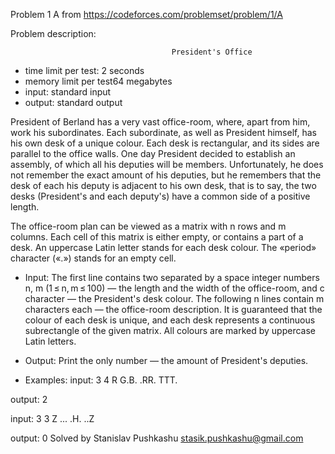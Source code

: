Problem 1 A from https://codeforces.com/problemset/problem/1/A

Problem description:

                                        President's Office
 - time limit per test: 2 seconds
 - memory limit per test64 megabytes
 - input: standard input
 - output: standard output
 
President of Berland has a very vast office-room, where, 
apart from him, work his subordinates. Each subordinate, 
as well as President himself, has his own desk of a 
unique colour. Each desk is rectangular, and its sides 
are parallel to the office walls. One day President 
decided to establish an assembly, of which all his 
deputies will be members. Unfortunately, he does not 
remember the exact amount of his deputies, but he 
remembers that the desk of each his deputy is adjacent 
to his own desk, that is to say, the two desks 
(President's and each deputy's) have a common side of 
a positive length.

The office-room plan can be viewed as a matrix with n 
rows and m columns. Each cell of this matrix is 
either empty, or contains a part of a desk. An 
uppercase Latin letter stands for each desk colour. 
The «period» character («.») stands for an empty cell.

- Input: 
The first line contains two separated by a space integer 
numbers n, m (1 ≤ n, m ≤ 100) — the length and the width 
of the office-room, and c character — the President's 
desk colour. The following n lines contain m characters 
each — the office-room description. It is guaranteed 
that the colour of each desk is unique, and each desk 
represents a continuous subrectangle of the given matrix. 
All colours are marked by uppercase Latin letters.

- Output: 
Print the only number — the amount of President's deputies.

- Examples: 
input: 
3 4 R
G.B.
.RR.
TTT.

output: 
2

input: 
3 3 Z
...
.H.
..Z

output: 
0
Solved by Stanislav Pushkashu <stasik.pushkashu@gmail.com>
